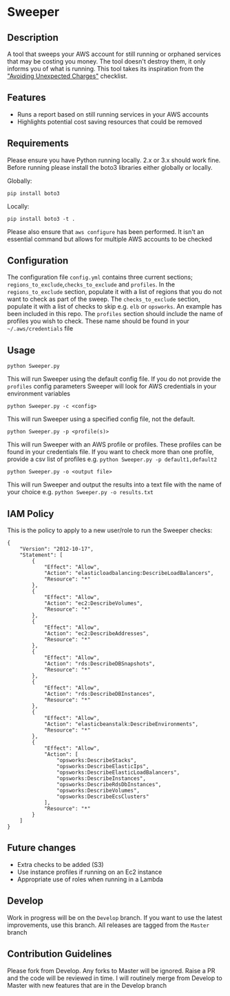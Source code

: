 # Sweeper

## Description
A tool that sweeps your AWS account for still running or orphaned services that may be costing you money. The tool doesn't destroy them, it only informs you of what is running. This tool takes its inspiration from the ["Avoiding Unexpected Charges"](http://docs.aws.amazon.com/awsaccountbilling/latest/aboutv2/checklistforunwantedcharges.html) checklist.

## Features
- Runs a report based on still running services in your AWS accounts
- Highlights potential cost saving resources that could be removed

## Requirements
Please ensure you have Python running locally. 2.x or 3.x should work fine.
Before running please install the boto3 libraries either globally or locally.

Globally:
```
pip install boto3
```
Locally:
```
pip install boto3 -t .
```
Please also ensure that `aws configure` has been performed. It isn't an essential command but allows for multiple AWS accounts to be checked

## Configuration
The configuration file `config.yml` contains three current sections; `regions_to_exclude`,`checks_to_exclude` and `profiles`. In the `regions_to_exclude` section, populate it with a list of regions that you do not want to check as part of the sweep.
The `checks_to_exclude` section, populate it with a list of checks to skip e.g. `elb` or `opsworks`. An example has been included in this repo.
The `profiles` section should include the name of profiles you wish to check. These name should be found in your `~/.aws/credentials` file

## Usage
```
python Sweeper.py
```
This will run Sweeper using the default config file. If you do not provide the `profiles` config parameters Sweeper will look for AWS credentials in your environment variables
```
python Sweeper.py -c <config>
```
This will run Sweeper using a specified config file, not the default.
```
python Sweeper.py -p <profile(s)>
```
This will run Sweeper with an AWS profile or profiles. These profiles can be found in your credentials file. If you want to check more than one profile, provide a csv list of profiles e.g. `python Sweeper.py -p default1,default2`
```
python Sweeper.py -o <output file>
```
This will run Sweeper and output the results into a text file with the name of your choice e.g. `python Sweeper.py -o results.txt`

## IAM Policy
This is the policy to apply to a new user/role to run the Sweeper checks:
```
{
    "Version": "2012-10-17",
    "Statement": [
        {
            "Effect": "Allow",
            "Action": "elasticloadbalancing:DescribeLoadBalancers",
            "Resource": "*"
        },
        {
            "Effect": "Allow",
            "Action": "ec2:DescribeVolumes",
            "Resource": "*"
        },
        {
            "Effect": "Allow",
            "Action": "ec2:DescribeAddresses",
            "Resource": "*"
        },
        {
            "Effect": "Allow",
            "Action": "rds:DescribeDBSnapshots",
            "Resource": "*"
        },
        {
            "Effect": "Allow",
            "Action": "rds:DescribeDBInstances",
            "Resource": "*"
        },
        {
            "Effect": "Allow",
            "Action": "elasticbeanstalk:DescribeEnvironments",
            "Resource": "*"
        },
        {
            "Effect": "Allow",
            "Action": [
                "opsworks:DescribeStacks",
                "opsworks:DescribeElasticIps",
                "opsworks:DescribeElasticLoadBalancers",
                "opsworks:DescribeInstances",
                "opsworks:DescribeRdsDbInstances",
                "opsworks:DescribeVolumes",
                "opsworks:DescribeEcsClusters"
            ],
            "Resource": "*"
        }
    ]
}
```

## Future changes
- Extra checks to be added (S3)
- Use instance profiles if running on an Ec2 instance
- Appropriate use of roles when running in a Lambda

## Develop
Work in progress will be on the `Develop` branch. If you want to use the latest improvements, use this branch. All releases are tagged from the `Master` branch

## Contribution Guidelines
Please fork from Develop. Any forks to Master will be ignored. Raise a PR and the code will be reviewed in time. I will routinely merge from Develop to Master with new features that are in the Develop branch
